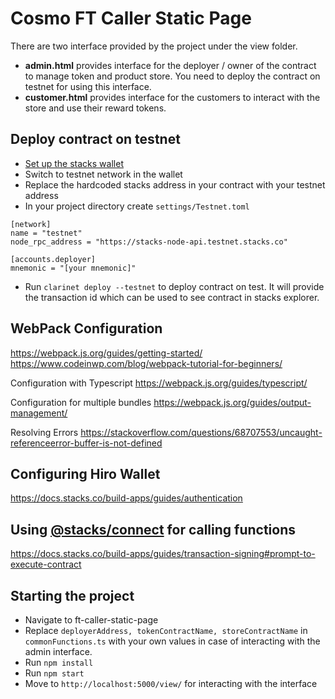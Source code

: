 # Cosmo FT Caller Static Page

There are two interface provided by the project under the view folder. 
* **admin.html** provides interface for the deployer / owner of the contract to manage token and product store. You need to deploy the contract on testnet for using this interface. 
* **customer.html** provides interface for the customers to interact with the store and use their reward tokens. 

## Deploy contract on testnet
* [Set up the stacks wallet]('https://bitbucket.org/tintash/clarity-projects/src/main/003-ft/Stacks-Wallet.md')
* Switch to testnet network in the wallet 
* Replace the hardcoded stacks address in your contract with your testnet address
* In your project directory create ```settings/Testnet.toml``` 
```
[network]
name = "testnet"
node_rpc_address = "https://stacks-node-api.testnet.stacks.co"

[accounts.deployer]
mnemonic = "[your mnemonic]"
```
* Run ```clarinet deploy --testnet``` to deploy contract on test. It will provide the transaction id which can be used to see contract in stacks explorer.



## WebPack Configuration

https://webpack.js.org/guides/getting-started/
https://www.codeinwp.com/blog/webpack-tutorial-for-beginners/

Configuration with Typescript 
https://webpack.js.org/guides/typescript/

Configuration for multiple bundles 
https://webpack.js.org/guides/output-management/

Resolving Errors
https://stackoverflow.com/questions/68707553/uncaught-referenceerror-buffer-is-not-defined

## Configuring Hiro Wallet
https://docs.stacks.co/build-apps/guides/authentication

## Using [@stacks/connect]('https://github.com/blockstack/connect') for calling functions 
https://docs.stacks.co/build-apps/guides/transaction-signing#prompt-to-execute-contract

## Starting the project 
* Navigate to ft-caller-static-page 
* Replace ```deployerAddress, tokenContractName, storeContractName``` in ```commonFunctions.ts``` with your own values in case of interacting with the admin interface. 
* Run ```npm install```
* Run ```npm start```
* Move to ```http://localhost:5000/view/``` for interacting with the interface